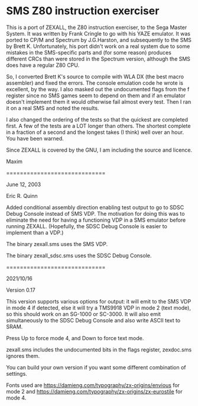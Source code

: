 SMS Z80 instruction exerciser
=============================

This is a port of ZEXALL, the Z80 instruction exerciser, to the Sega
Master System. It was written by Frank Cringle to go with his YAZE
emulator. It was ported to CP/M and Spectrum by J.G.Harston, and
subsequently to the SMS by Brett K. Unfortunately, his port didn't work
on a real system due to some mistakes in the SMS-specific parts and
(for some reason) produces different CRCs than were stored in the
Spectrum version, although the SMS does have a regular Z80 CPU.

So, I converted Brett K's source to compile with WLA DX (the best macro
assembler) and fixed the errors. The console emulation code he wrote is
excellent, by the way. I also masked out the undocumented flags from the
f register since no SMS games seem to depend on them and if an emulator
doesn't implement them it would otherwise fail almost every test. Then I
ran it on a real SMS and noted the results.

I also changed the ordering of the tests so that the quickest are
completed first. A few of the tests are a LOT longer than others. The
shortest complete in a fraction of a second and the longest takes (I
think) well over an hour. You have been warned.

Since ZEXALL is covered by the GNU, I am including the source and
licence.

Maxim

=============================

June 12, 2003

Eric R. Quinn

Added conditional assembly direction enabling test output to go to
SDSC Debug Console instead of SMS VDP.  The motivation for doing this
was to eliminate the need for having a functioning VDP in a SMS emulator
before running ZEXALL.  (Hopefully, the SDSC Debug Console is easier to
implement than a VDP.)

The binary zexall.sms uses the SMS VDP.

The binary zexall_sdsc.sms uses the SDSC Debug Console.

=============================

2021/10/16

Version 0.17

This version supports various options for output: it will emit to the SMS 
VDP in mode 4 if detected, else it will try a TMS9918 VDP in mode 2 (text 
mode), so this should work on an SG-1000 or SC-3000. It will also emit 
simultaneously to the SDSC Debug Console and also write ASCII text to SRAM.

Press Up to force mode 4, and Down to force text mode.

zexall.sms includes the undocumented bits in the flags register, zexdoc.sms
ignores them.

You can build your own version if you want some different combination of
settings.

Fonts used are https://damieng.com/typography/zx-origins/envious for mode 2
and https://damieng.com/typography/zx-origins/zx-eurostile for mode 4.